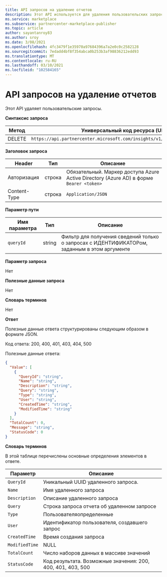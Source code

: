 ```yaml
---
title: API запросов на удаление отчетов
description: Этот API используется для удаления пользовательских запросов к аналитике коммерческого рынка.
ms.service: marketplace
ms.subservice: partnercenter-marketplace-publisher
ms.topic: article
author: sayantanroy83
ms.author: sroy
ms.date: 3/08/2021
ms.openlocfilehash: 4fc3479f1e35970a97684396a7a2e0c0c2582128
ms.sourcegitcommit: 7edadd4bf8f354abca0b253b3af98836212edd93
ms.translationtype: MT
ms.contentlocale: ru-RU
ms.lasthandoff: 03/10/2021
ms.locfileid: "102584165"
---
```

# <a name="delete-report-queries-api"></a>API запросов на удаление отчетов

Этот API удаляет пользовательские запросы.

**Синтаксис запроса**

| **Метод** | **Универсальный код ресурса (URI) запроса** |
| --- | --- |
| DELETE | `https://api.partnercenter.microsoft.com/insights/v1/cmp/ScheduledQueries/{queryId}` |

**Заголовок запроса**

| **Header** | **Тип** | **Описание** |
| --- | --- | --- |
| Авторизация | строка | Обязательный. Маркер доступа Azure Active Directory (Azure AD) в форме `Bearer <token>` |
| Content-Type | строка | `Application/JSON` |

**Параметр пути**

| **Имя параметра** | **Тип** | **Описание** |
| --- | --- | --- |
| `queryId` | string | Фильтр для получения сведений только о запросах с ИДЕНТИФИКАТОРом, заданным в этом аргументе |

**Параметр запроса**

Нет

**Полезные данные запроса**

Нет

**Словарь терминов**

Нет

**Ответ**

Полезные данные ответа структурированы следующим образом в формате JSON.

Код ответа: 200, 400, 401, 403, 404, 500

Полезные данные ответа:

```json
{
  "Value": [
    {
      "QueryId": "string",
      "Name": "string",
      "Description": "string",
      "Query": "string",
      "Type": "string",
      "User": "string",
      "CreatedTime": "string",
      "ModifiedTime": "string"
    }
  ],
  "TotalCount": 0,
  "Message": "string",
  "StatusCode": 0
}
```

**Словарь терминов**

В этой таблице перечислены основные определения элементов в ответе.

| **Параметр** | **Описание** |
| --- | --- |
| `QueryId` | Уникальный UUID удаленного запроса. |
| `Name` | Имя удаленного запроса |
| `Description` | Описание удаленного запроса |
| `Query` | Строка запроса отчета об удаленном запросе |
| `Type` | Пользователяопределенные |
| `User` | Идентификатор пользователя, создавшего запрос |
| `CreatedTime` | Время создания запроса |
| `ModifiedTime` | NULL |
| `TotalCount` | Число наборов данных в массиве значений |
| `StatusCode` | Код результата. Возможные значения: 200, 400, 401, 403, 500 |
